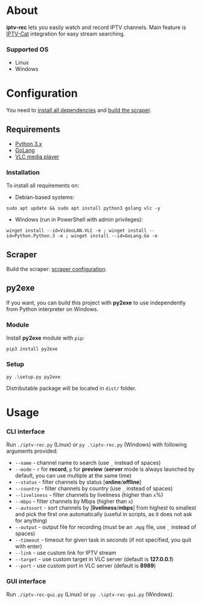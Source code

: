 # About
**iptv-rec** lets you easily watch and record IPTV channels. Main feature is [IPTV-Cat](https://iptvcat.com) integration for easy stream searching.
### Supported OS
- Linux
- Windows
# Configuration
You need to [install all dependencies](#installation) and [build the scraper](#scraper).
## Requirements
- [Python 3.x](https://python.org/downloads/)
- [GoLang](https://go.dev/dl/)
- [VLC media player](https://videolan.org/)
### Installation
To install all requirements on:
- Debian-based systems:
```
sudo apt update && sudo apt install python3 golang vlc -y
```
- Windows (run in PowerShell with admin privileges):
```
winget install --id=VideoLAN.VLC -e ; winget install --id=Python.Python.3 -e ; winget install --id=GoLang.Go -e
```
## Scraper
Build the scraper: [scraper configuration](iptvcat-scraper/README.md#configuration).
## py2exe
If you want, you can build this project with **py2exe** to use independently from Python interpreter on Windows.
### Module
Install **py2exe** module with `pip`:
```
pip3 install py2exe
```
### Setup
```
py .\setup.py py2exe
```
Distributable package will be located in `dist/` folder.
# Usage
### CLI interface
Run `./iptv-rec.py` (Linux) or `py .\iptv-rec.py` (Windows) with following arguments provided:
- `--name` - channel name to search (use `_` instead of spaces)
- `--mode` - `r` for **record**, `p` for **preview** (**server** mode is always launched by default, you can use multiple at the same time)
- `--status` - filter channels by status [**online**/**offline**]
- `--country` - filter channels by country (use `_` instead of spaces)
- `--liveliness` - filter channels by liveliness (higher than `x`%)
- `--mbps` - filter channels by Mbps (higher than `x`)
- `--autosort` - sort channels by [**liveliness**/**mbps**] from highest to smallest and pick the first one automatically (useful in scripts, as it does not ask for anything)
- `--output` - output file for recording (must be an `.mpg` file, use `_` instead of spaces)
- `--timeout` - timeout for given task in *seconds* (if not specified, you quit with enter)
- `--link` - use custom link for IPTV stream
- `--target` - use custom target in VLC server (default is **127.0.0.1**)
- `--port` - use custom port in VLC server (default is **8989**)
### GUI interface
Run `./iptv-rec-gui.py` (Linux) or `py .\iptv-rec-gui.py` (Windows).
